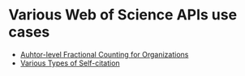 # Various Web of Science APIs use cases

* [Auhtor-level Fractional Counting for Organizations](/author-level_fractional_counting_for_organizations/)
* [Various Types of Self-citation](/various_types_of_self_citation/)